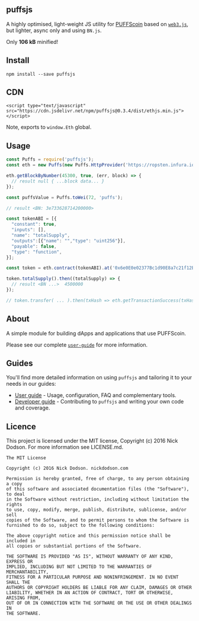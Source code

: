 ## puffsjs

A highly optimised, light-weight JS utility for [PUFFScoin](http://www.puffscoin.leafycauldronapothecary.com/) based on [`web3.js`](https://github.com/puffscoin/web3.js), but lighter, async only and using `BN.js`.

Only **106 kB** minified!

## Install

```
npm install --save puffsjs
```

## CDN

```
<script type="text/javascript" src="https://cdn.jsdelivr.net/npm/puffsjs@0.3.4/dist/ethjs.min.js"></script>
```

Note, exports to `window.Eth` global.

## Usage

```js
const Puffs = require('puffsjs');
const eth = new Puffs(new Puffs.HttpProvider('https://ropsten.infura.io'));

eth.getBlockByNumber(45300, true, (err, block) => {
  // result null { ...block data... }
});

const puffsValue = Puffs.toWei(72, 'puffs');

// result <BN: 3e733628714200000>

const tokenABI = [{
  "constant": true,
  "inputs": [],
  "name": "totalSupply",
  "outputs":[{"name": "","type": "uint256"}],
  "payable": false,
  "type": "function",
}];

const token = eth.contract(tokenABI).at('0x6e0E0e02377Bc1d90E8a7c21f12BA385C2C35f78');

token.totalSupply().then((totalSupply) => {
  // result <BN ...>  4500000
});

// token.transfer( ... ).then(txHash => eth.getTransactionSuccess(txHash)).then(receipt => console.log(receipt));
```

## About

A simple module for building dApps and applications that use PUFFScoin.

Please see our complete [`user-guide`](docs/user-guide.md) for more information.

## Guides

You'll find more detailed information on using `puffsjs` and tailoring it to your needs in our guides:

- [User guide](docs/user-guide.md) - Usage, configuration, FAQ and complementary tools.
- [Developer guide](docs/developer-guide.md) - Contributing to `puffsjs` and writing your own code and coverage.


## Licence

This project is licensed under the MIT license, Copyright (c) 2016 Nick Dodson. For more information see LICENSE.md.

```
The MIT License

Copyright (c) 2016 Nick Dodson. nickdodson.com

Permission is hereby granted, free of charge, to any person obtaining a copy
of this software and associated documentation files (the "Software"), to deal
in the Software without restriction, including without limitation the rights
to use, copy, modify, merge, publish, distribute, sublicense, and/or sell
copies of the Software, and to permit persons to whom the Software is
furnished to do so, subject to the following conditions:

The above copyright notice and this permission notice shall be included in
all copies or substantial portions of the Software.

THE SOFTWARE IS PROVIDED "AS IS", WITHOUT WARRANTY OF ANY KIND, EXPRESS OR
IMPLIED, INCLUDING BUT NOT LIMITED TO THE WARRANTIES OF MERCHANTABILITY,
FITNESS FOR A PARTICULAR PURPOSE AND NONINFRINGEMENT. IN NO EVENT SHALL THE
AUTHORS OR COPYRIGHT HOLDERS BE LIABLE FOR ANY CLAIM, DAMAGES OR OTHER
LIABILITY, WHETHER IN AN ACTION OF CONTRACT, TORT OR OTHERWISE, ARISING FROM,
OUT OF OR IN CONNECTION WITH THE SOFTWARE OR THE USE OR OTHER DEALINGS IN
THE SOFTWARE.
```
